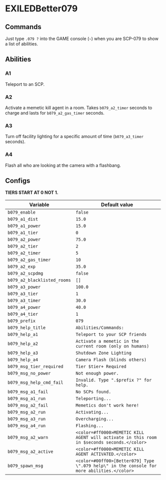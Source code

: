 # EXILEDBetter079

## Commands

Just type `.079 ?` into the GAME console (`~`) when you are SCP-079 to show a list of abilities.

## Abilities

### A1
Teleport to an SCP.

### A2
Activate a memetic kill agent in a room. Takes `b079_a2_timer` seconds to charge and lasts for `b079_a2_gas_timer` seconds.

### A3
Turn off facility lighting for a specific amount of time (`b079_a3_timer` seconds).

### A4
Flash all who are looking at the camera with a flashbang.

## Configs

**TIERS START AT 0 NOT 1.**

| Variable | Default value |
| ------------- | ------------- |
|`b079_enable` | `false`
|`b079_a1_dist`| `15.0`
|`b079_a1_power` | `15.0`
|`b079_a1_tier` | `0`
|`b079_a2_power` | `75.0`
|`b079_a2_tier` | `2`
|`b079_a2_timer` | `5`
|`b079_a2_gas_timer` | `10`
|`b079_a2_exp` | `35.0`
|`b079_a2_scpdmg` | `false`
|`b079_a2_blacklisted_rooms` | `[]`
|`b079_a3_power` | `100.0`
|`b079_a3_tier` | `1`
|`b079_a3_timer`  | `30.0`
|`b079_a4_power` | `40.0`
|`b079_a4_tier` | `1`
|`b079_prefix` | `079`
|`b079_help_title` | `Abilities/Commands:`
|`b079_help_a1` | `Teleport to your SCP friends`
|`b079_help_a2` | `Activate a memetic in the current room (only on humans)`
|`b079_help_a3` | `Shutdown Zone Lighting`
|`b079_help_a4` | `Camera Flash (blinds others)`
|`b079_msg_tier_required` | `Tier $tier+ Required`
|`b079_msg_no_power` | `Not enough power.`
|`b079_msg_help_cmd_fail` | `Invalid. Type ".$prefix ?" for help.`
|`b079_msg_a1_fail` | `No SCPs found.`
|`b079_msg_a1_run` | `Teleporting...`
|`b079_msg_a2_fail` | `Memetics don't work here!`
|`b079_msg_a2_run` | `Activating...`
|`b079_msg_a3_run` | `Overcharging...`
|`b079_msg_a4_run` | `Flashing...`
|`b079_msg_a2_warn` | `<color=#ff0000>MEMETIC KILL AGENT will activate in this room in $seconds seconds.</color>`
|`b079_msg_a2_active` | `<color=#ff0000>MEMETIC KILL AGENT ACTIVATED.</color>`
|`b079_spawn_msg` | `<color=#00ff00>[Better079] Type \".079 help\" in the console for more abilities.</color>`
